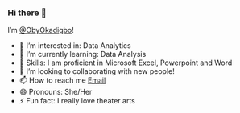 ### Hi there 👋

I’m [@ObyOkadigbo](https://www.linkedin.com/in/oby-okadigbo-59170312/)!

- 👀 I’m interested in: Data Analytics
- 🌱 I’m currently learning: Data Analysis
- 🔧 Skills: I am proficient in Microsoft Excel, Powerpoint and Word
- 💞️ I’m looking to collaborating with new people!
- 📫 How to reach me [Email](mailto:obyokadigbo@yahoo.com)
- 😄 Pronouns: She/Her
- ⚡ Fun fact: I really love theater arts
